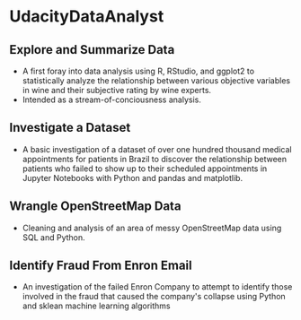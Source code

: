 # UdacityDataAnalyst
 
## Explore and Summarize Data
* A first foray into data analysis using R, RStudio, and ggplot2 to statistically analyze the relationship between various objective variables in wine and their subjective rating by wine experts.
* Intended as a stream-of-conciousness analysis.

## Investigate a Dataset
* A basic investigation of a dataset of over one hundred thousand medical appointments for patients in Brazil to discover the relationship between patients who failed to show up to their scheduled appointments in Jupyter Notebooks with Python and pandas and matplotlib.

## Wrangle OpenStreetMap Data
* Cleaning and analysis of an area of messy OpenStreetMap data using SQL and Python.

## Identify Fraud From Enron Email
* An investigation of the failed Enron Company to attempt to identify those involved in the fraud that caused the company's collapse using Python and sklean machine learning algorithms



